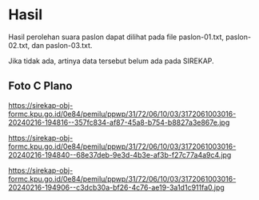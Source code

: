 # Hasil

Hasil perolehan suara paslon dapat dilihat pada file paslon-01.txt, paslon-02.txt, dan paslon-03.txt.

Jika tidak ada, artinya data tersebut belum ada pada SIREKAP.

## Foto C Plano

https://sirekap-obj-formc.kpu.go.id/0e84/pemilu/ppwp/31/72/06/10/03/3172061003016-20240216-194816--357fc834-af87-45a8-b754-b8827a3e867e.jpg

https://sirekap-obj-formc.kpu.go.id/0e84/pemilu/ppwp/31/72/06/10/03/3172061003016-20240216-194840--68e37deb-9e3d-4b3e-af3b-f27c77a4a9c4.jpg

https://sirekap-obj-formc.kpu.go.id/0e84/pemilu/ppwp/31/72/06/10/03/3172061003016-20240216-194906--c3dcb30a-bf26-4c76-ae19-3a1d1c911fa0.jpg
